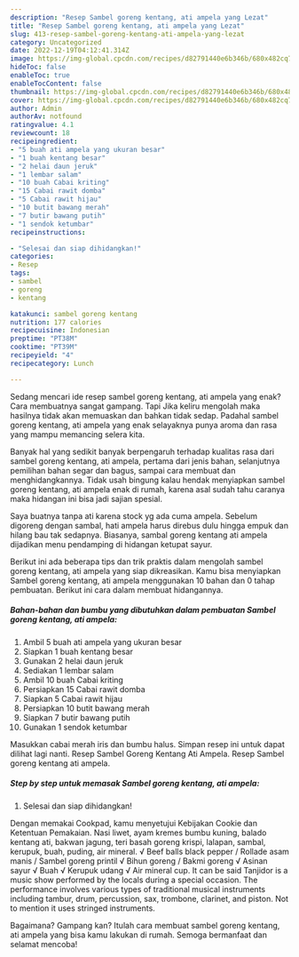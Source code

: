 ```yaml
---
description: "Resep Sambel goreng kentang, ati ampela yang Lezat"
title: "Resep Sambel goreng kentang, ati ampela yang Lezat"
slug: 413-resep-sambel-goreng-kentang-ati-ampela-yang-lezat
category: Uncategorized
date: 2022-12-19T04:12:41.314Z
image: https://img-global.cpcdn.com/recipes/d82791440e6b346b/680x482cq70/sambel-goreng-kentang-ati-ampela-foto-resep-utama.jpg
hideToc: false
enableToc: true
enableTocContent: false
thumbnail: https://img-global.cpcdn.com/recipes/d82791440e6b346b/680x482cq70/sambel-goreng-kentang-ati-ampela-foto-resep-utama.jpg
cover: https://img-global.cpcdn.com/recipes/d82791440e6b346b/680x482cq70/sambel-goreng-kentang-ati-ampela-foto-resep-utama.jpg
author: Admin
authorAv: notfound
ratingvalue: 4.1
reviewcount: 18
recipeingredient:
- "5 buah ati ampela yang ukuran besar"
- "1 buah kentang besar"
- "2 helai daun jeruk"
- "1 lembar salam"
- "10 buah Cabai kriting"
- "15 Cabai rawit domba"
- "5 Cabai rawit hijau"
- "10 butit bawang merah"
- "7 butir bawang putih"
- "1 sendok ketumbar"
recipeinstructions:

- "Selesai dan siap dihidangkan!"
categories:
- Resep
tags:
- sambel
- goreng
- kentang

katakunci: sambel goreng kentang 
nutrition: 177 calories
recipecuisine: Indonesian
preptime: "PT38M"
cooktime: "PT39M"
recipeyield: "4"
recipecategory: Lunch

---
```



Sedang mencari ide resep sambel goreng kentang, ati ampela yang enak? Cara membuatnya sangat gampang. Tapi Jika keliru mengolah maka hasilnya tidak akan memuaskan dan bahkan tidak sedap. Padahal sambel goreng kentang, ati ampela yang enak selayaknya punya aroma dan rasa yang mampu memancing selera kita.


Banyak hal yang sedikit banyak berpengaruh terhadap kualitas rasa dari sambel goreng kentang, ati ampela, pertama dari jenis bahan, selanjutnya pemilihan bahan segar dan bagus, sampai cara membuat dan menghidangkannya. Tidak usah bingung kalau hendak menyiapkan sambel goreng kentang, ati ampela enak di rumah, karena asal sudah tahu caranya maka hidangan ini bisa jadi sajian spesial.

Saya buatnya tanpa ati karena stock yg ada cuma ampela. Sebelum digoreng dengan sambal, hati ampela harus direbus dulu hingga empuk dan hilang bau tak sedapnya. Biasanya, sambal goreng kentang ati ampela dijadikan menu pendamping di hidangan ketupat sayur.


Berikut ini ada beberapa tips dan trik praktis dalam mengolah sambel goreng kentang, ati ampela yang siap dikreasikan. Kamu bisa menyiapkan Sambel goreng kentang, ati ampela menggunakan 10 bahan dan 0 tahap pembuatan. Berikut ini cara dalam membuat hidangannya.

<!--inarticleads1-->

##### Bahan-bahan dan bumbu yang dibutuhkan dalam pembuatan Sambel goreng kentang, ati ampela:

1. Ambil 5 buah ati ampela yang ukuran besar
1. Siapkan 1 buah kentang besar
1. Gunakan 2 helai daun jeruk
1. Sediakan 1 lembar salam
1. Ambil 10 buah Cabai kriting
1. Persiapkan 15 Cabai rawit domba
1. Siapkan 5 Cabai rawit hijau
1. Persiapkan 10 butit bawang merah
1. Siapkan 7 butir bawang putih
1. Gunakan 1 sendok ketumbar


Masukkan cabai merah iris dan bumbu halus. Simpan resep ini untuk dapat dilihat lagi nanti. Resep Sambel Goreng Kentang Ati Ampela. Resep Sambel goreng kentang ati ampela. 

<!--inarticleads2-->

##### Step by step untuk memasak Sambel goreng kentang, ati ampela:


1. Selesai dan siap dihidangkan!

Dengan memakai Cookpad, kamu menyetujui Kebijakan Cookie dan Ketentuan Pemakaian. Nasi liwet, ayam kremes bumbu kuning, balado kentang ati, bakwan jagung, teri basah goreng krispi, lalapan, sambal, kerupuk, buah, puding, air mineral. √ Beef balls black pepper / Rollade asam manis / Sambel goreng printil √ Bihun goreng / Bakmi goreng √ Asinan sayur √ Buah √ Kerupuk udang √ Air mineral cup. It can be said Tanjidor is a music show performed by the locals during a special occasion. The performance involves various types of traditional musical instruments including tambur, drum, percussion, sax, trombone, clarinet, and piston. Not to mention it uses stringed instruments. 

Bagaimana? Gampang kan? Itulah cara membuat sambel goreng kentang, ati ampela yang bisa kamu lakukan di rumah. Semoga bermanfaat dan selamat mencoba!
